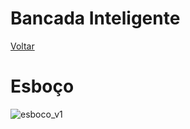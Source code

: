# Bancada Inteligente

[Voltar](https://lpae.github.io/estudos/)

# Esboço

![esboco_v1](https://raw.githubusercontent.com/LPAE/Bancada-Esteira/master/imagens_conceitos/esboco_v1.png)
